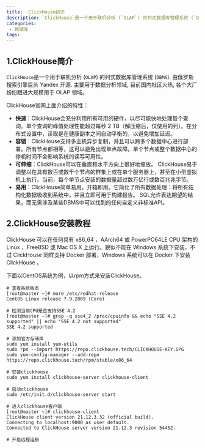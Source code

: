 ```yaml
---
title:  ClickHouse初识
description: `ClickHouse`是一个用于联机分析 (`OLAP`) 的列式数据库管理系统 (`DBMS`). 由俄罗斯搜索引擎巨头 Yandex 开源. 主要用于数据分析领域, 目前国内社区火热, 各个大厂纷纷跟进大规模用于 OLAP 领域。
categories:
 - 数据库
tags:
---
```


## 1.ClickHouse简介

`ClickHouse`是一个用于联机分析 (`OLAP`) 的列式数据库管理系统 (`DBMS`). 由俄罗斯搜索引擎巨头 Yandex 开源. 主要用于数据分析领域, 目前国内社区火热, 各个大厂纷纷跟进大规模用于 OLAP 领域。

ClickHouse官网上面介绍的特性：

- **快速**：ClickHouse会充分利用所有可用的硬件，以尽可能快地处理每个查询。单个查询的峰值处理性能超过每秒 2 TB（解压缩后，仅使用的列）。在分布式设置中，读取是在健康副本之间自动平衡的，以避免增加延迟。
- **容错**：ClickHouse支持多主机异步复制，并且可以跨多个数据中心进行部署。所有节点都相等，这可以避免出现单点故障。单个节点或整个数据中心的停机时间不会影响系统的读写可用性。
- **可伸缩**：ClickHouse可以在垂直和水平方向上很好地缩放。 ClickHouse易于调整以在具有数百或数千个节点的群集上或在单个服务器上，甚至在小型虚拟机上执行。当前，每个单节点安装的数据量超过数万亿行或数百兆兆字节。
- **易用**：ClickHouse简单易用，开箱即用。它简化了所有数据处理：将所有结构化数据吸收到系统中，并且立即可用于构建报告。 SQL允许表达期望的结果，而无需涉及某些DBMS中可以找到的任何自定义非标准API。

## 2.ClickHouse安装教程

ClickHouse 可以在任何具有 x86_64 ，AArch64 或 PowerPC64LE CPU 架构的 Linux ，FreeBSD 或 Mac OS X 上运行。貌似不能在 Windows 系统下安装，不过 ClickHouse 同样支持 Docker 部署，Windows 系统可以在 Docker 下安装 ClickHouse 。

下面以CentOS系统为例，以rpm方式来安装ClickHouse。

```shell
# 查看系统版本
[root@master ~]# more /etc/redhat-release 
CentOS Linux release 7.9.2009 (Core)

# 检测当前CPU是否支持SSE 4.2
[root@master ~]# grep -q sse4_2 /proc/cpuinfo && echo "SSE 4.2 supported" || echo "SSE 4.2 not supported"
SSE 4.2 supported

# 添加官方存储库
sudo yum install yum-utils
sudo rpm --import https://repo.clickhouse.tech/CLICKHOUSE-KEY.GPG
sudo yum-config-manager --add-repo https://repo.clickhouse.tech/rpm/stable/x86_64

# 安装clickhouse
sudo yum install clickhouse-server clickhouse-client

# 启动clickhouse
sudo /etc/init.d/clickhouse-server start

# 进入clickhouse客户端
[root@master ~]# clickhouse-client
ClickHouse client version 21.12.3.32 (official build).
Connecting to localhost:9000 as user default.
Connected to ClickHouse server version 21.12.3 revision 54452.

# 开启远程连接


```

